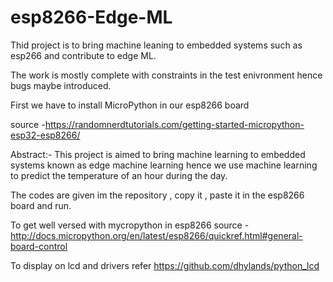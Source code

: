 # esp8266-Edge-ML
Thid project is to bring machine leaning to embedded systems such as esp266 and contribute to edge ML. 

The work is mostly complete with constraints in the test enivronment hence bugs maybe introduced.


First we have to install MicroPython in our esp8266 board

source -https://randomnerdtutorials.com/getting-started-micropython-esp32-esp8266/

Abstract:- 
This project is aimed to bring machine learning to embedded systems known as edge machine learning
hence we use machine learning to predict the temperature of an hour during the day.


The codes are given im the repository , copy it , paste it in the esp8266 board and run.


To get well versed with mycropython in esp8266 
source - http://docs.micropython.org/en/latest/esp8266/quickref.html#general-board-control

To display on lcd and drivers
refer
https://github.com/dhylands/python_lcd
